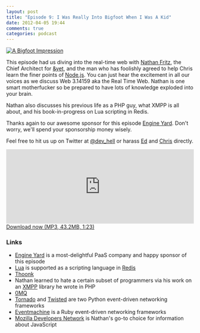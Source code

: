 ```yaml
---
layout: post
title: "Episode 9: I Was Really Into Bigfoot When I Was A Kid"
date: 2012-04-05 19:44
comments: true
categories: podcast
---
```


[![A Bigfoot Impression](http://farm7.staticflickr.com/6150/6033510293_1a24368cae_z.jpg)](http://www.flickr.com/photos/auvet/6033510293/ "A Bigfoot Impression by Jimmy Emerson")

This episode had us diving into the real-time web with
[Nathan Fritz](https://github.com/fritzy), the Chief Architect for
[&yet](http://andyet.net), and the man who has foolishly agreed to help Chris
learn the finer points of [Node.js](http://nodejs.org). You can just hear the
excitement in all our voices as we discuss Web 3.14159 aka the Real Time Web.
Nathan is one smart motherfucker so be prepared to have lots of knowledge
exploded into your brain.

Nathan also discusses his previous life as a PHP guy, what XMPP is all about,
and his book-in-progress on Lua scripting in Redis.

Thanks again to our awesome sponsor for this episode
[Engine Yard](http://engineyard.com). Don't worry, we'll spend your sponsorship
money wisely.

Feel free to hit us up on Twitter at [@dev_hell](https://twitter.com/dev_hell)
or harass [Ed](https://twitter.com/funkatron) and
[Chris](https://twitter.com/grmpyprogrammer) directly.

<iframe frameborder='0' height='200px' scrolling='no' seamless src='https://embed.simplecast.com/35266?color=f5f5f5' width='100%'></iframe>
<a href="http://audio.simplecast.com/35266.mp3" rel="enclosure">Download now (MP3, 43.2MB, 1:23)</a>

### Links

* [Engine Yard](http://engineyard.com) is a most-delightful PaaS company and happy sponsor of this episode
* [Lua](http://lua.org) is supported as a scripting language in [Redis](http://redis.io)
* [Thoonk](http://andyet.net/blog/2011/nov/18/realtime-web-app-architecture-with-thoonk-a-series/)
* Nathan learned to hate a certain subset of programmers via his work on an [XMPP](http://xmpp.net) library he wrote in PHP
* [0MQ](http://www.zeromq.org)
* [Tornado](http://tornadoweb.org) and [Twisted](http://twistedmatrix.com) are two Python event-driven networking frameworks
* [Eventmachine](https://github.com/eventmachine/eventmachine) is a Ruby event-driven networking frameworks
* [Mozilla Developers Network](https://developer.mozilla.org/en-US/) is Nathan's go-to choice for information about JavaScript
